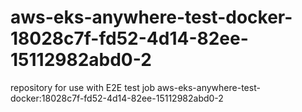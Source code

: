 # aws-eks-anywhere-test-docker-18028c7f-fd52-4d14-82ee-15112982abd0-2
repository for use with E2E test job aws-eks-anywhere-test-docker:18028c7f-fd52-4d14-82ee-15112982abd0-2
